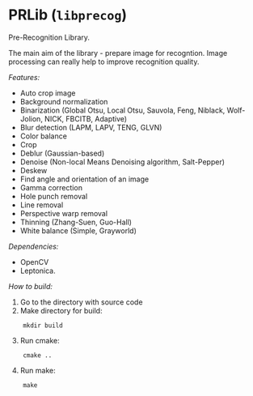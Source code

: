 # PRLib (`libprecog`)

Pre-Recognition Library.

The main aim of the library - prepare image for recogntion.
Image processing can really help to improve recognition quality.

*Features:*

* Auto crop image
* Background normalization
* Binarization (Global Otsu, Local Otsu, Sauvola, Feng, Niblack, Wolf-Jolion, NICK, FBCITB, Adaptive)
* Blur detection (LAPM, LAPV, TENG, GLVN)
* Color balance
* Crop
* Deblur (Gaussian-based)
* Denoise (Non-local Means Denoising algorithm, Salt-Pepper)
* Deskew
* Find angle and orientation of an image
* Gamma correction
* Hole punch removal
* Line removal
* Perspective warp removal
* Thinning (Zhang-Suen, Guo-Hall)
* White balance (Simple, Grayworld)

*Dependencies:*

* OpenCV
* Leptonica.

*How to build:*

1) Go to the directory with source code
2) Make directory for build:
```shell
    mkdir build
```
3) Run cmake:
```shell
    cmake ..
```    
4) Run make:
```shell
    make
```    
